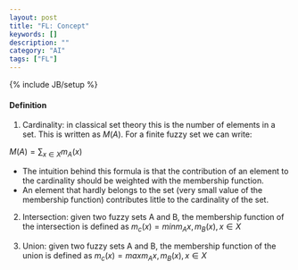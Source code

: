 ```yaml
---
layout: post
title: "FL: Concept"
keywords: []
description: ""
category: "AI" 
tags: ["FL"]
---
```

{% include JB/setup %}

#### Definition
1. Cardinality: in classical set theory this is the number of elements in a set. This is written as $M(A)$. For a finite fuzzy set we can write:

$M(A)= \sum_{x\in X}{m_A(x)}$
- The intuition behind this formula is that the contribution of an element to
  the cardinality should be weighted with the membership function.
- An element that hardly belongs to the set (very small value of the membership
  function) contributes little to the cardinality of the set.

2. Intersection: given two fuzzy sets A and B, the membership function of the intersection is defined as
$m_c(x)= min{m_A{x},m_B(x)},x \in X$

3. Union: given two fuzzy sets A and B, the membership function of the union is defined as
$m_c(x)= max{m_A{x},m_B(x)},x \in X$

